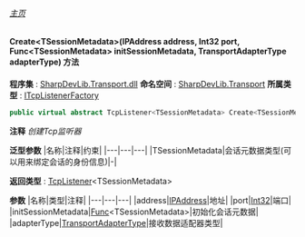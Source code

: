 ###### [主页](./Index.md "主页")
#### Create\<TSessionMetadata\>(IPAddress address, Int32 port, Func\<TSessionMetadata\> initSessionMetadata, TransportAdapterType adapterType) 方法
**程序集** : [SharpDevLib.Transport.dll](./SharpDevLib.Transport.assembly.md "SharpDevLib.Transport.dll")
**命名空间** : [SharpDevLib.Transport](./SharpDevLib.Transport.namespace.md "SharpDevLib.Transport")
**所属类型** : [ITcpListenerFactory](./SharpDevLib.Transport.ITcpListenerFactory.md "ITcpListenerFactory")
``` csharp
public virtual abstract TcpListener<TSessionMetadata> Create<TSessionMetadata>(IPAddress address, Int32 port, Func<TSessionMetadata> initSessionMetadata, TransportAdapterType adapterType)
```
**注释**
*创建Tcp监听器*

**泛型参数**
|名称|注释|约束|
|---|---|---|
|TSessionMetadata|会话元数据类型(可以用来绑定会话的身份信息)|-|


**返回类型** : [TcpListener](./SharpDevLib.Transport.TcpListener.1.md "TcpListener")\<TSessionMetadata\>

**参数**
|名称|类型|注释|
|---|---|---|
|address|[IPAddress](https://learn.microsoft.com/en-us/dotnet/api/system.net.ipaddress "IPAddress")|地址|
|port|[Int32](https://learn.microsoft.com/en-us/dotnet/api/system.int32 "Int32")|端口|
|initSessionMetadata|[Func](https://learn.microsoft.com/en-us/dotnet/api/system.func-1 "Func")\<TSessionMetadata\>|初始化会话元数据|
|adapterType|[TransportAdapterType](./SharpDevLib.Transport.TransportAdapterType.md "TransportAdapterType")|接收数据适配器类型|

